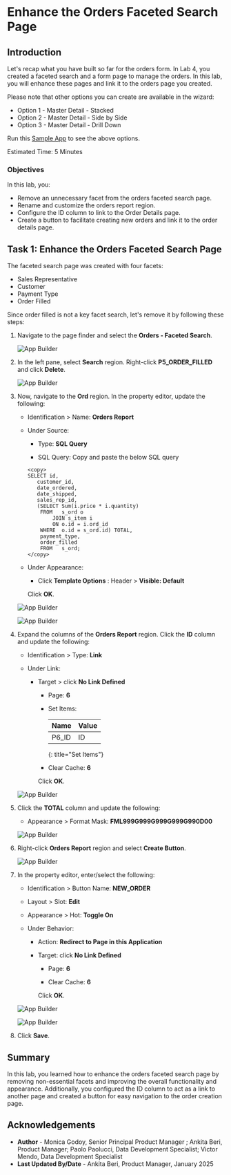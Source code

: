 # Enhance the Orders Faceted Search Page

## Introduction

Let's recap what you have built so far for the orders form. In Lab 4, you created a faceted search and a form page to manage the orders. In this lab, you will enhance these pages and link it to the orders page you created.

Please note that other options you can create are available in the wizard:

- Option 1 - Master Detail - Stacked
- Option 2 - Master Detail - Side by Side
- Option 3 - Master Detail - Drill Down

Run this [Sample App](https://apex.oracle.com/go/forms2apex-app) to see the above options.

Estimated Time: 5 Minutes

### Objectives

In this lab, you:

- Remove an unnecessary facet from the orders faceted search page.
- Rename and customize the orders report region.
- Configure the ID column to link to the Order Details page.
- Create a button to facilitate creating new orders and link it to the order details page.

## Task 1: Enhance the Orders Faceted Search Page

The faceted search page was created with four facets:

- Sales Representative
- Customer
- Payment Type
- Order Filled

Since order filled is not a key facet search, let's remove it by following these steps:

1. Navigate to the page finder and select the **Orders - Faceted Search**.

    ![App Builder](images/navigate-to-5.png " ")

2. In the left pane, select **Search** region. Right-click **P5\_ORDER\_FILLED** and click **Delete**.

    ![App Builder](images/del-ord-filled.png " ")

3. Now, navigate to the **Ord** region. In the property editor, update the following:

    - Identification > Name: **Orders Report**

    - Under Source:

        - Type: **SQL Query**

        - SQL Query: Copy and paste the below SQL query

        ```
        <copy>
        SELECT id,
           customer_id,
           date_ordered,
           date_shipped,
           sales_rep_id,
           (SELECT Sum(i.price * i.quantity)
            FROM   s_ord o
                JOIN s_item i
                ON o.id = i.ord_id
            WHERE  o.id = s_ord.id) TOTAL,
            payment_type,
            order_filled
            FROM   s_ord;
        </copy>
        ```

    - Under Appearance:

        - Click **Template Options** : Header > **Visible: Default**

        Click **OK**.

    ![App Builder](images/ords-report.png " ")

    ![App Builder](images/order-report-region1.png " ")

4. Expand the columns of the **Orders Report** region. Click the **ID** column and update the following:

    - Identification > Type: **Link**

    - Under Link:

        - Target > click **No Link Defined**

            - Page: **6**

            - Set Items:

                |Name | Value |
                | ---| ------ |
                |P6\_ID | ID  |
                {: title="Set Items"}

            - Clear Cache: **6**

            Click **OK**.

    ![App Builder](images/link.png " ")

5. Click the **TOTAL** column and update the following:

    - Appearance > Format Mask: **FML999G999G999G999G990D00**

    ![App Builder](images/total-column.png " ")

6. Right-click **Orders Report** region and select **Create Button**.

    ![App Builder](images/create-btn.png " ")

7. In the property editor, enter/select the following:

    - Identification > Button Name: **NEW_ORDER**

    - Layout > Slot: **Edit**

    - Appearance > Hot: **Toggle On**

    - Under Behavior:

        - Action: **Redirect to Page in this Application**

        - Target: click **No Link Defined**

            - Page: **6**

            - Clear Cache: **6**

            Click **OK**.

    ![App Builder](images/new-order-btn.png " ")

    ![App Builder](images/redirect-btn1.png " ")

8. Click **Save**.

## Summary

In this lab, you learned how to enhance the orders faceted search page by removing non-essential facets and improving the overall functionality and appearance. Additionally, you configured the ID column to act as a link to another page and created a button for easy navigation to the order creation page.

## Acknowledgements

- **Author** - Monica Godoy, Senior Principal Product Manager ; Ankita Beri, Product Manager; Paolo Paolucci, Data Development Specialist; Victor Mendo, Data Development Specialist
- **Last Updated By/Date** - Ankita Beri, Product Manager, January 2025
